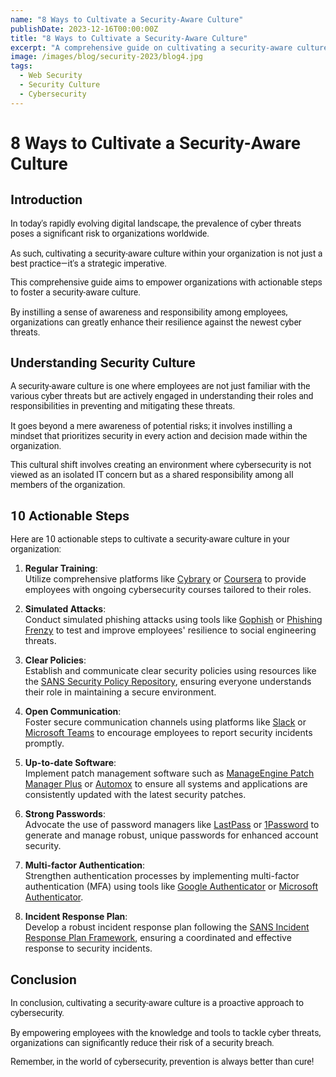 ```yaml
---
name: "8 Ways to Cultivate a Security-Aware Culture"
publishDate: 2023-12-16T00:00:00Z
title: "8 Ways to Cultivate a Security-Aware Culture"
excerpt: "A comprehensive guide on cultivating a security-aware culture in your organization."
image: /images/blog/security-2023/blog4.jpg
tags:
  - Web Security
  - Security Culture
  - Cybersecurity
---
```


<meta name="description" content="Learn how to cultivate a security-aware culture in your organization. Understand the importance of security awareness and how it can protect your organization from cyber threats.">

<h1 style="font-family: 'Roboto', sans-serif;">8 Ways to Cultivate a Security-Aware Culture</h1>

<h2 style="font-family: 'Roboto', sans-serif;">Introduction</h2>

<p style="font-family: 'Roboto', sans-serif;">
In today's rapidly evolving digital landscape, the prevalence of cyber threats poses a significant risk to organizations worldwide. 
<br><br>As such, cultivating a security-aware culture within your organization is not just a best practice—it's a strategic imperative.
</p>

<p style="font-family: 'Roboto', sans-serif;">
This comprehensive guide aims to empower organizations with actionable steps to foster a security-aware culture. 
<br><br>By instilling a sense of awareness and responsibility among employees, organizations can greatly enhance their resilience against the newest cyber threats.
</p>

<h2 style="font-family: 'Roboto', sans-serif;">Understanding Security Culture</h2>

<p style="font-family: 'Roboto', sans-serif;">
A security-aware culture is one where employees are not just familiar with the various cyber threats but are actively engaged in understanding their roles and responsibilities in preventing and mitigating these threats. 
<br><br>It goes beyond a mere awareness of potential risks; it involves instilling a mindset that prioritizes security in every action and decision made within the organization.
</p>

<p style="font-family: 'Roboto', sans-serif;">
This cultural shift involves creating an environment where cybersecurity is not viewed as an isolated IT concern but as a shared responsibility among all members of the organization. 
</p>

<h2 style="font-family: 'Roboto', sans-serif;">10 Actionable Steps</h2>

<p style="font-family: 'Roboto', sans-serif;">
Here are 10 actionable steps to cultivate a security-aware culture in your organization:
</p>

1. **Regular Training**: 
<br>Utilize comprehensive platforms like [Cybrary](https://www.cybrary.it/) or [Coursera](https://www.coursera.org/) to provide employees with ongoing cybersecurity courses tailored to their roles.

2. **Simulated Attacks**: 
<br>Conduct simulated phishing attacks using tools like [Gophish](https://getgophish.com/) or [Phishing Frenzy](https://github.com/securestate/king-phisher) to test and improve employees' resilience to social engineering threats.

3. **Clear Policies**: 
<br>Establish and communicate clear security policies using resources like the [SANS Security Policy Repository](https://www.sans.org/security-resources/policies/), ensuring everyone understands their role in maintaining a secure environment.

4. **Open Communication**: 
<br>Foster secure communication channels using platforms like [Slack](https://slack.com/) or [Microsoft Teams](https://www.microsoft.com/en-us/microsoft-teams) to encourage employees to report security incidents promptly.

5. **Up-to-date Software**: 
<br>Implement patch management software such as [ManageEngine Patch Manager Plus](https://www.manageengine.com/patch-management/) or [Automox](https://www.automox.com/) to ensure all systems and applications are consistently updated with the latest security patches.

6. **Strong Passwords**: 
<br>Advocate the use of password managers like [LastPass](https://www.lastpass.com/) or [1Password](https://1password.com/) to generate and manage robust, unique passwords for enhanced account security.

7. **Multi-factor Authentication**: 
<br>Strengthen authentication processes by implementing multi-factor authentication (MFA) using tools like [Google Authenticator](https://play.google.com/store/apps/details?id=com.google.android.apps.authenticator2&hl=en&gl=US) or [Microsoft Authenticator](https://www.microsoft.com/en-us/account/authenticator).

8. **Incident Response Plan**: 
<br>Develop a robust incident response plan following the [SANS Incident Response Plan Framework](https://www.sans.org/incident-response/), ensuring a coordinated and effective response to security incidents.

<h2 style="font-family: 'Roboto', sans-serif;">Conclusion</h2>

<p style="font-family: 'Roboto', sans-serif;">
In conclusion, cultivating a security-aware culture is a proactive approach to cybersecurity. 
<br><br>By empowering employees with the knowledge and tools to tackle cyber threats, organizations can significantly reduce their risk of a security breach.
</p>

<p style="font-family: 'Roboto', sans-serif;">
Remember, in the world of cybersecurity, prevention is always better than cure!
</p>